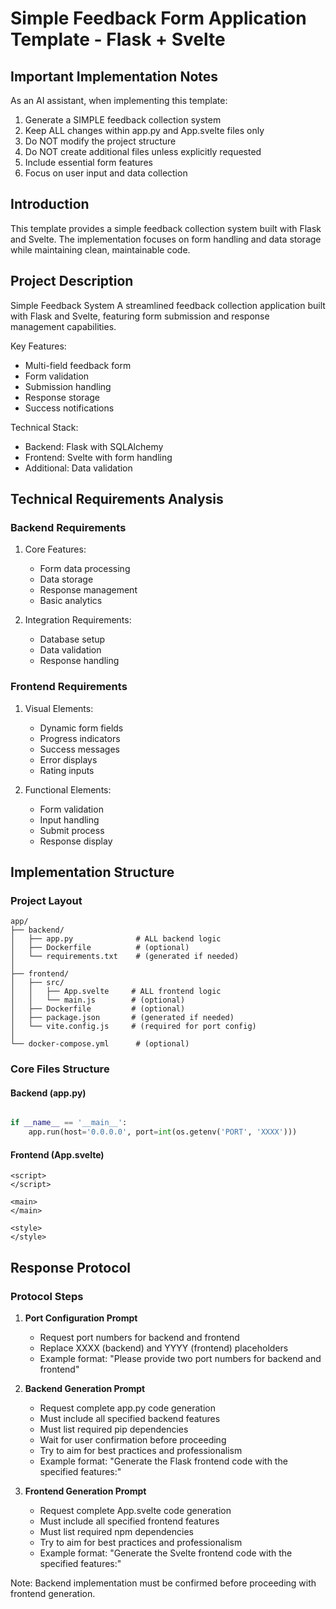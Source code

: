 # Simple Feedback Form Application Template - Flask + Svelte

## Important Implementation Notes

As an AI assistant, when implementing this template:
1. Generate a SIMPLE feedback collection system
2. Keep ALL changes within app.py and App.svelte files only
3. Do NOT modify the project structure
4. Do NOT create additional files unless explicitly requested
5. Include essential form features
6. Focus on user input and data collection

## Introduction

This template provides a simple feedback collection system built with Flask and Svelte. The implementation focuses on form handling and data storage while maintaining clean, maintainable code.

## Project Description

Simple Feedback System
A streamlined feedback collection application built with Flask and Svelte, featuring form submission and response management capabilities.

Key Features:
- Multi-field feedback form
- Form validation
- Submission handling
- Response storage
- Success notifications

Technical Stack:
- Backend: Flask with SQLAlchemy
- Frontend: Svelte with form handling
- Additional: Data validation

## Technical Requirements Analysis

### Backend Requirements
1. Core Features:
   - Form data processing
   - Data storage
   - Response management
   - Basic analytics

2. Integration Requirements:
   - Database setup
   - Data validation
   - Response handling

### Frontend Requirements
1. Visual Elements:
   - Dynamic form fields
   - Progress indicators
   - Success messages
   - Error displays
   - Rating inputs

2. Functional Elements:
   - Form validation
   - Input handling
   - Submit process
   - Response display

## Implementation Structure

### Project Layout
```plaintext
app/
├── backend/
│   ├── app.py              # ALL backend logic
│   ├── Dockerfile          # (optional)
│   └── requirements.txt    # (generated if needed)
│
├── frontend/
│   ├── src/
│   │   ├── App.svelte     # ALL frontend logic
│   │   └── main.js        # (optional)
│   ├── Dockerfile         # (optional)
│   ├── package.json       # (generated if needed)
│   └── vite.config.js     # (required for port config)
│
└── docker-compose.yml      # (optional)
```

### Core Files Structure

#### Backend (app.py)
```python

if __name__ == '__main__':
    app.run(host='0.0.0.0', port=int(os.getenv('PORT', 'XXXX')))
```

#### Frontend (App.svelte)
```svelte
<script>
</script>

<main>
</main>

<style>
</style>
```


## Response Protocol

### Protocol Steps

1. **Port Configuration Prompt**
   - Request port numbers for backend and frontend
   - Replace XXXX (backend) and YYYY (frontend) placeholders
   - Example format: "Please provide two port numbers for backend and frontend"

2. **Backend Generation Prompt**
   - Request complete app.py code generation
   - Must include all specified backend features
   - Must list required pip dependencies
   - Wait for user confirmation before proceeding
   - Try to aim for best practices and professionalism
   - Example format: "Generate the Flask frontend code with the specified features:"

3. **Frontend Generation Prompt**
   - Request complete App.svelte code generation
   - Must include all specified frontend features
   - Must list required npm dependencies
   - Try to aim for best practices and professionalism
   - Example format: "Generate the Svelte frontend code with the specified features:"

Note: Backend implementation must be confirmed before proceeding with frontend generation.
